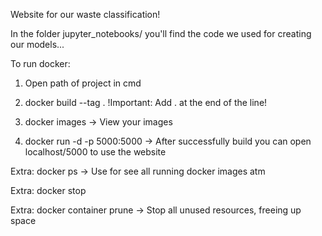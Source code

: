 Website for our waste classification!

In the folder jupyter_notebooks/ you'll find the code we used for creating our models...

To run docker:

1. Open path of project in cmd

2. docker build --tag <container-name> .
!Important: Add . at the end of the line!

3. docker images
-> View your images

4. docker run -d -p 5000:5000 <container-name>
-> After successfully build you can open localhost/5000 to use the website

Extra: docker ps
-> Use for see all running docker images atm

Extra: docker stop <container-name>

Extra: docker container prune
-> Stop all unused resources, freeing up space
